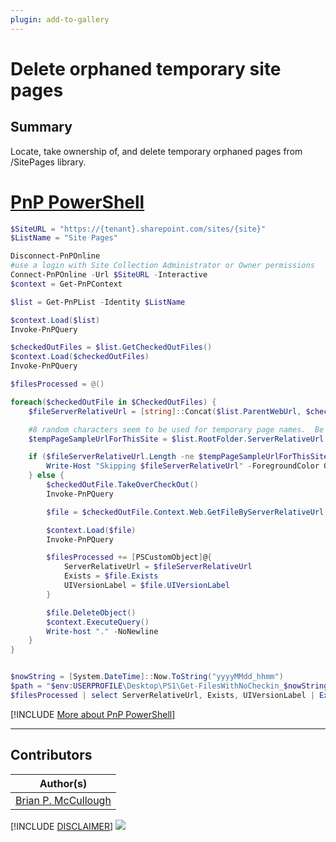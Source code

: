 ```yaml
---
plugin: add-to-gallery
---
```


# Delete orphaned temporary site pages

## Summary
Locate, take ownership of, and delete temporary orphaned pages from /SitePages library.

# [PnP PowerShell](#tab/pnpps)
```powershell
$SiteURL = "https://{tenant}.sharepoint.com/sites/{site}"
$ListName = "Site Pages"

Disconnect-PnPOnline
#use a login with Site Collection Administrator or Owner permissions
Connect-PnPOnline -Url $SiteURL -Interactive
$context = Get-PnPContext

$list = Get-PnPList -Identity $ListName

$context.Load($list)
Invoke-PnPQuery

$checkedOutFiles = $list.GetCheckedOutFiles()
$context.Load($checkedOutFiles)
Invoke-PnPQuery

$filesProcessed = @()

foreach($checkedOutFile in $CheckedOutFiles) {
    $fileServerRelativeUrl = [string]::Concat($list.ParentWebUrl, $checkedOutFile.ServerRelativePath.DecodedUrl.Replace($list.ParentWebUrl, ""))

    #8 random characters seem to be used for temporary page names.  Be careful - if a valid page was created with valid 8 character name, that page would be deleted as well.  TODO: figure out a way to avoid valid pages?
    $tempPageSampleUrlForThisSite = $list.RootFolder.ServerRelativeUrl + "/zz5yfe8u.aspx"

    if ($fileServerRelativeUrl.Length -ne $tempPageSampleUrlForThisSite.Length) {
        Write-Host "Skipping $fileServerRelativeUrl" -ForegroundColor Green
    } else {
        $checkedOutFile.TakeOverCheckOut()
        Invoke-PnPQuery

        $file = $checkedOutFile.Context.Web.GetFileByServerRelativeUrl($fileServerRelativeUrl)

        $context.Load($file)
        Invoke-PnPQuery

        $filesProcessed += [PSCustomObject]@{
            ServerRelativeUrl = $fileServerRelativeUrl
            Exists = $file.Exists
            UIVersionLabel = $file.UIVersionLabel
        }

        $file.DeleteObject()
        $context.ExecuteQuery()
        Write-host "." -NoNewline
    }
}


$nowString = [System.DateTime]::Now.ToString("yyyyMMdd_hhmm")
$path = "$env:USERPROFILE\Desktop\PS1\Get-FilesWithNoCheckin_$nowString.csv"
$filesProcessed | select ServerRelativeUrl, Exists, UIVersionLabel | Export-Csv $path -NoTypeInformation
```
[!INCLUDE [More about PnP PowerShell](../../docfx/includes/MORE-PNPPS.md)]
***

## Contributors

| Author(s) |
|-----------|
| [Brian P. McCullough](https://github.com/brianpmccullough) |


[!INCLUDE [DISCLAIMER](../../docfx/includes/DISCLAIMER.md)]
<img src="https://telemetry.sharepointpnp.com/script-samples/scripts/spo-delete-orphaned-temporary-sitepages" aria-hidden="true" />
